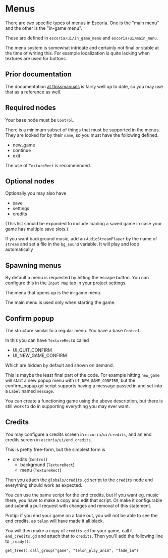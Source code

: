 # Menus

There are two specific types of menus in Escoria. One is the "main menu"
and the other is the "in-game menu".

These are defined in `escoria/ui/in_game_menu` and `escoria/ui/main_menu`.

The menu system is somewhat intricate and certainly not final or stable
at the time of writing this. For example localization is quite lacking
when textures are used for buttons.

## Prior documentation

The documentation [at flossmanuals](https://fr.flossmanuals.net/creating-point-and-click-games-with-escoria/game-menues/) is fairly well up to date,
so you may use that as a reference as well.

## Required nodes

Your base node must be `Control`.

There is a minimum subset of things that must be supported in the
menus. They are looked for by their `name`, so you must have the
following defined.

  * new_game
  * continue
  * exit

The use of `TextureRect` is recommended.

## Optional nodes

Optionally you may also have

  * save
  * settings
  * credits

(This list should be expanded to include loading a saved game in
case your game has multiple save slots.)

If you want background music, add an `AudioStreamPlayer` by the name
of `stream` and set a file in the `bg_sound` variable. It will play
and loop automatically

## Spawning menus

By default a menu is requested by hitting the escape button. You can
configure this in the `Input Map` tab in your project settings.

The menu that opens up is the in-game menu.

The main menu is used only when starting the game.

## Confirm popup

The structure similar to a regular menu. You have a base `Control`.

In this you can have `TextureRect`s called

  * UI_QUIT_CONFIRM
  * UI_NEW_GAME_CONFIRM

Which are hidden by default and shown on demand.

This is maybe the least final part of the code. For example hitting
`new_game` will start a new popup menu with `UI_NEW_GAME_CONFIRM`, but
the confirm_popup.gd script supports having a message passed in and
set into a `Label` named `message`.

You can create a functioning game using the above description, but
there is still work to do in supporting everything you may ever want.

## Credits

You may configure a credits screen in `escoria/ui/credits`, and an end
credits screen in `escoria/ui/end_credits`.

This is pretty free-form, but the simplest form is

  * credits (`Control`)
    * background (`TextureRect`)
    * menu (`TextureRect`)

Then you attach the `globals/credits.gd` script to the `credits` node
and everything should work as expected.

You can use the same script for the end credits, but if you want eg.
music there, you have to make a copy and edit that script. Or make
it configurable and submit a pull request with changes and removal
of this statement.

Protip: if you end your game on a fade out, you will not be able to
see the end credits, as `telon` will have made it all black.

You will then make a copy of `credits.gd` for your game, call it
`end_credits.gd` and attach that to `credits`. Then you'll add the
following line to `_ready()`:

```
get_tree().call_group("game", "telon_play_anim", "fade_in")
```

